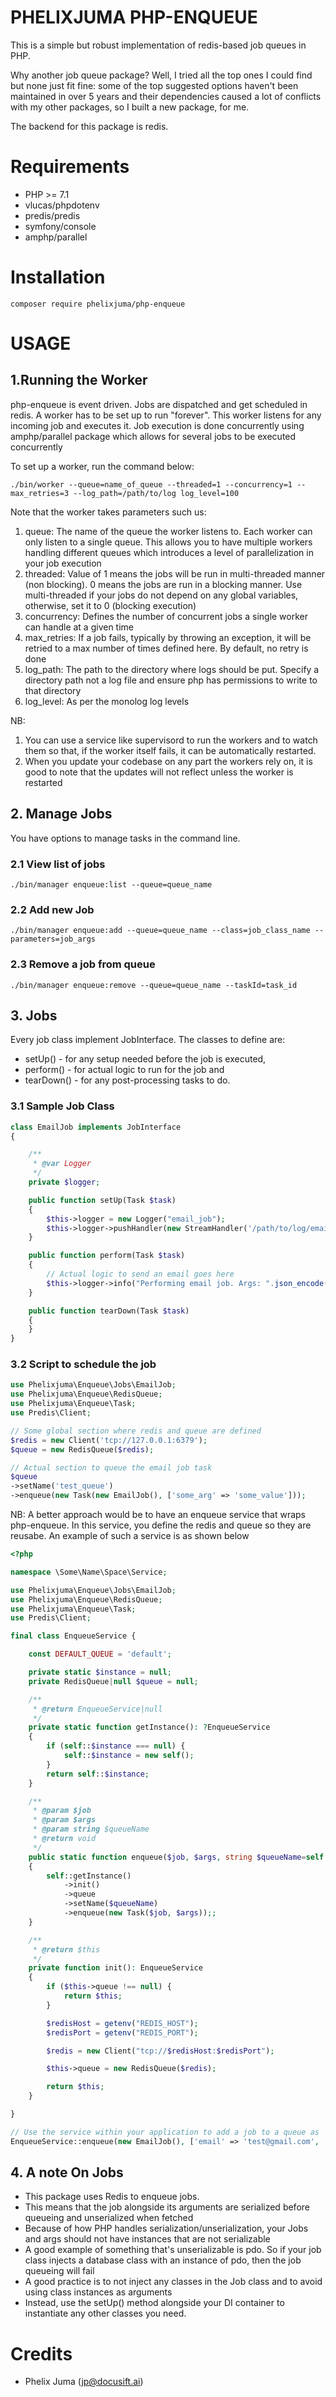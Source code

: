 PHELIXJUMA PHP-ENQUEUE
=========================

This is a simple but robust implementation of redis-based job queues in PHP.

Why another job queue package? Well, I tried all the top ones I could find but none just fit fine: some of the top suggested options haven't been maintained in over 5 years and their dependencies caused a lot of conflicts with my other packages, so I built a new package, for me.

The backend for this package is redis.

Requirements
============

* PHP >= 7.1
* vlucas/phpdotenv
* predis/predis
* symfony/console
* amphp/parallel
    

Installation
============

```
composer require phelixjuma/php-enqueue
```

# USAGE


## 1.Running the Worker
php-enqueue is event driven. Jobs are dispatched and get scheduled in redis. 
A worker has to be set up to run "forever". This worker listens for any incoming job and executes it.
Job execution is done concurrently using amphp/parallel package which allows for several jobs to be executed concurrently 

To set up a worker, run the command below:
```
./bin/worker --queue=name_of_queue --threaded=1 --concurrency=1 --max_retries=3 --log_path=/path/to/log log_level=100
```

Note that the worker takes parameters such us:
1. queue: The name of the queue the worker listens to. Each worker can only listen to a single queue. This allows you to have multiple workers handling different queues which introduces a level of parallelization in your job execution
2. threaded: Value of 1 means the jobs will be run in multi-threaded manner (non blocking). 0 means the jobs are run in a blocking manner. Use multi-threaded if your jobs do not depend on any global variables, otherwise, set it to 0 (blocking execution)
3. concurrency: Defines the number of concurrent jobs a single worker can handle at a given time
4. max_retries: If a job fails, typically by throwing an exception, it will be retried to a max number of times defined here. By default, no retry is done
5. log_path: The path to the directory where logs should be put. Specify a directory path not a log file and ensure php has permissions to write to that directory
6. log_level: As per the monolog log levels

NB: 
1. You can use a service like supervisord to run the workers and to watch them so that, if the worker itself fails, it can be automatically restarted.
2. When you update your codebase on any part the workers rely on, it is good to note that the updates will not reflect unless the worker is restarted

## 2. Manage Jobs
You have options to manage tasks in the command line.

### 2.1 View list of jobs
```
./bin/manager enqueue:list --queue=queue_name
```
### 2.2 Add new Job
```
./bin/manager enqueue:add --queue=queue_name --class=job_class_name --parameters=job_args
```

### 2.3 Remove a job from queue
```
./bin/manager enqueue:remove --queue=queue_name --taskId=task_id
```

## 3. Jobs

Every job class implement JobInterface. The classes to define are: 
- setUp() - for any setup needed before the job is executed, 
- perform() - for actual logic to run for the job and 
- tearDown() - for any post-processing tasks to do.

### 3.1 Sample Job Class

```php
class EmailJob implements JobInterface
{

    /**
     * @var Logger
     */
    private $logger;

    public function setUp(Task $task)
    {
        $this->logger = new Logger("email_job");
        $this->logger->pushHandler(new StreamHandler('/path/to/log/email_job.log', Logger::DEBUG));
    }

    public function perform(Task $task)
    {
        // Actual logic to send an email goes here
        $this->logger->info("Performing email job. Args: ".json_encode($task->getArgs()));
    }

    public function tearDown(Task $task)
    {
    }
}
```

### 3.2 Script to schedule the job
```php
use Phelixjuma\Enqueue\Jobs\EmailJob;
use Phelixjuma\Enqueue\RedisQueue;
use Phelixjuma\Enqueue\Task;
use Predis\Client;

// Some global section where redis and queue are defined
$redis = new Client('tcp://127.0.0.1:6379');
$queue = new RedisQueue($redis);

// Actual section to queue the email job task
$queue
->setName('test_queue')
->enqueue(new Task(new EmailJob(), ['some_arg' => 'some_value']));

```

NB: A better approach would be to have an enqueue service that wraps php-enqueue. In this service, you define the redis and queue so they are reusabe. An example of such a service is as shown below
```php
<?php

namespace \Some\Name\Space\Service;

use Phelixjuma\Enqueue\Jobs\EmailJob;
use Phelixjuma\Enqueue\RedisQueue;
use Phelixjuma\Enqueue\Task;
use Predis\Client;

final class EnqueueService {

    const DEFAULT_QUEUE = 'default';

    private static $instance = null;
    private RedisQueue|null $queue = null;

    /**
     * @return EnqueueService|null
     */
    private static function getInstance(): ?EnqueueService
    {
        if (self::$instance === null) {
            self::$instance = new self();
        }
        return self::$instance;
    }

    /**
     * @param $job
     * @param $args
     * @param string $queueName
     * @return void
     */
    public static function enqueue($job, $args, string $queueName=self::DEFAULT_QUEUE): void
    {
        self::getInstance()
            ->init()
            ->queue
            ->setName($queueName)
            ->enqueue(new Task($job, $args));;
    }

    /**
     * @return $this
     */
    private function init(): EnqueueService
    {
        if ($this->queue !== null) {
            return $this;
        }

        $redisHost = getenv("REDIS_HOST");
        $redisPort = getenv("REDIS_PORT");

        $redis = new Client("tcp://$redisHost:$redisPort");

        $this->queue = new RedisQueue($redis);

        return $this;
    }

}

// Use the service within your application to add a job to a queue as
EnqueueService::enqueue(new EmailJob(), ['email' => 'test@gmail.com', 'subject' => 'php-enqueue works!', 'message' => 'Thank you for this amazing package']);
```

## 4. A note On Jobs
- This package uses Redis to enqueue jobs. 
- This means that the job alongside its arguments are serialized before queueing and unserialized when fetched 
- Because of how PHP handles serialization/unserialization, your Jobs and args should not have instances that are not serializable
- A good example of something that's unserializable is pdo. So if your job class injects a database class with an instance of pdo, then the job queueing will fail
- A good practice is to not inject any classes in the Job class and to avoid using class instances as arguments
- Instead, use the setUp() method alongside your DI container to instantiate any other classes you need.

Credits
=======

* Phelix Juma  (jp@docusift.ai)
